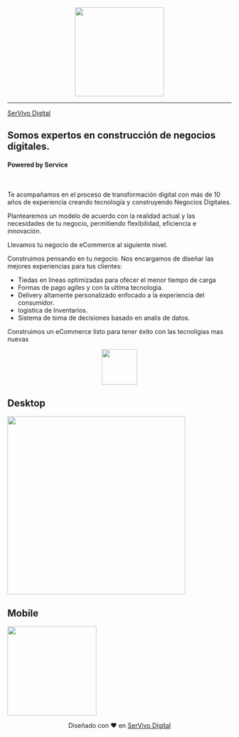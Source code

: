 <div align="center">
<img width="200px"  src="https://i.postimg.cc/d3Q1754H/logo-servivo-r-copia-copia-04-copia.png" />
</div>
<hr>

[SerVivo Digital](https://Servivo.digital)

## Somos expertos en construcción de negocios digitales.

#### Powered by Service

<br>

Te acompañamos en el proceso de transformación digital con más de 10 años de experiencia creando tecnología y construyendo Negocios Digitales.

Plantearemos un modelo de acuerdo con la realidad actual y las necesidades de tu negocio, permitiendo flexibilidad, eficiencia e innovación.

Llevamos tu negocio de eCommerce al siguiente nivel.

Construimos pensando en tu negocio. Nos encargamos de diseñar las mejores experiencias para tus clientes: 

* Tiedas en lineas optimizadas para ofecer el menor tiempo de carga
* Formas de pago agiles y con la ultima tecnologia. 
* Delivery altamente personalizado enfocado a la experiencia del consumidor.
* logistica de Inventarios. 
* Sistema de toma de decisiones basado en analis de datos.

Construimos un eCommerce listo para tener éxito con las tecnoligias mas nuevas 

<p align="center">
  <a href="https://github.com/Mrbanano"><img src="https://i.postimg.cc/nLYHf6Js/next-react-scss.png" height="80"></a>
</p>


## Desktop

<img width="400px"  src="https://i.postimg.cc/0Qz6ZWpz/hero-servivo-digital.jpg" />

## Mobile

<img width="200px" src="https://i.postimg.cc/g0NRgLQT/hero-servivo-digital-mobile.jpg" />



<div align="center">

Diseñado con ♥️ en [SerVivo Digital](https://Servivo.digital)
<div>

